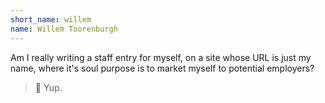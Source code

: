 ```yaml
---
short_name: willem
name: Willem Toorenburgh
---
```


Am I really writing a staff entry for myself, on a site whose URL is just my name, where it's soul purpose is to market myself to potential employers?

> 💭 Yup.